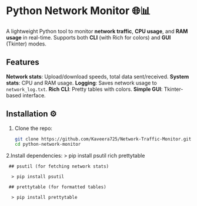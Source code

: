 # Python Network Monitor 🌐📊

A lightweight Python tool to monitor **network traffic**, **CPU usage**, and **RAM usage** 
in real-time. Supports both **CLI** (with Rich for colors) and **GUI** (Tkinter) modes.

## Features
  **Network stats**: Upload/download speeds, total data sent/received.
  **System stats**: CPU and RAM usage.
  **Logging**: Saves network usage to `network_log.txt`.
  **Rich CLI**: Pretty tables with colors.
  **Simple GUI**: Tkinter-based interface.

## Installation ⚙️
1. Clone the repo:
   ```bash
   git clone https://github.com/Kaveera725/Network-Traffic-Monitor.git
   cd python-network-monitor

 2.Install dependencies:
     > pip install psutil rich prettytable
     
     ## psutil (for fetching network stats)

      > pip install psutil
       
     ## prettytable (for formatted tables)

      > pip install prettytable
